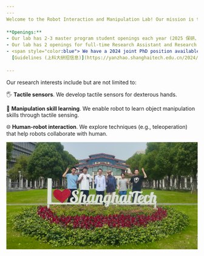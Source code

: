 ```yaml
---
---
Welcome to the Robot Interaction and Manipulation Lab! Our mission is to develop tactile sensing capabilities for humanoid robots.

**Openings:** 
- Our lab has 2-3 master program student openings each year (2025 保研、统考) [应聘 APPLY](https://l1l6pvkmmmw.feishu.cn/share/base/form/shrcnSqulK34HeHeSwWuzwVkxMd){: .button}
- Our lab has 2 openings for full-time Research Assistant and Research Assistant Professor (or PostDoc).
- <span style="color:blue"> We have a 2024 joint PhD position available with BIGAI (北京通用人工智能研究院), focusing on robot manipulation, teleoperation, and related areas (application deadline: May 29 2024). Feel free to contact us by email.  For application details, please refer to
  [Guidelines (上科大研招信息)](https://yanzhao.shanghaitech.edu.cn/2024/0428/c2420a1094332/page.htm)  </span>

---
```


Our research interests include but are not limited to:

🖐️ **Tactile sensors**. We develop tactile sensors for dexterous hands.

🧠 **Manipulation skill learning**. We enable robot to learn object manipulation skills through tactile sensing. 

🌐 **Human-robot interaction**. We explore techniques (e.g., teleoperation) that help robots collaborate with human. 



<p align="center">
  <img src="images/lab-photo.PNG">
</p>